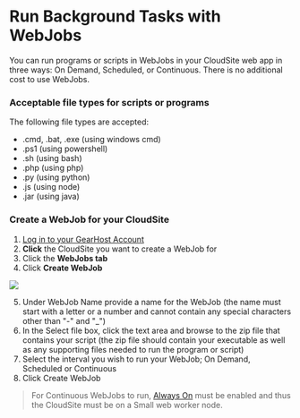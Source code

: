 # Run Background Tasks with WebJobs
You can run programs or scripts in WebJobs in your CloudSite web app in three ways: On Demand, Scheduled, or Continuous. There is no additional cost to use WebJobs.

### Acceptable file types for scripts or programs
The following file types are accepted:

- .cmd, .bat, .exe (using windows cmd)
- .ps1 (using powershell)
- .sh (using bash)
- .php (using php)
- .py (using python)
- .js (using node)
- .jar (using java)

### Create a WebJob for your CloudSite
1. [Log in to your GearHost Account](https://my.gearhost.com/account/login)
2. **Click** the CloudSite you want to create a WebJob for
3. Click the **WebJobs tab**
4. Click **Create WebJob**

![](https://raw.githubusercontent.com/GearHost/docs/master/Images/CreateWebJob.PNG)

5. Under WebJob Name provide a name for the WebJob (the name must start with a letter or a number and cannot contain any special characters other than "-" and "_")
6. In the Select file box, click the text area and browse to the zip file that contains your script (the zip file should contain your executable as well as any supporting files needed to run the program or script)
7. Select the interval you wish to run your WebJob; On Demand, Scheduled or Continuous
8. Click Create WebJob

> For Continuous WebJobs to run, [Always On](https://www.gearhost.com/documentation/always-on) must be enabled and thus the CloudSite must be on a Small web worker node.

